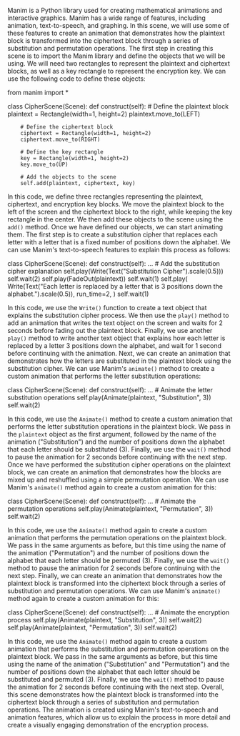 Manim is a Python library used for creating mathematical animations and
interactive graphics. Manim has a wide range of features, including
animation, text-to-speech, and graphing. In this scene, we will use some 
of
these features to create an animation that demonstrates how the 
plaintext
block is transformed into the ciphertext block through a series of
substitution and permutation operations.
The first step in creating this scene is to import the Manim library and
define the objects that we will be using. We will need two rectangles to
represent the plaintext and ciphertext blocks, as well as a key rectangle
to represent the encryption key. We can use the following code to define
these objects:

from manim import *

class CipherScene(Scene):
    def construct(self):
        # Define the plaintext block
        plaintext = Rectangle(width=1, height=2)
        plaintext.move_to(LEFT)

        # Define the ciphertext block
        ciphertext = Rectangle(width=1, height=2)
        ciphertext.move_to(RIGHT)

        # Define the key rectangle
        key = Rectangle(width=1, height=2)
        key.move_to(UP)

        # Add the objects to the scene
        self.add(plaintext, ciphertext, key)

In this code, we define three rectangles representing the plaintext,
ciphertext, and encryption key blocks. We move the plaintext block to the
left of the screen and the ciphertext block to the right, while keeping 
the
key rectangle in the center. We then add these objects to the scene 
using
the `add()` method.
Once we have defined our objects, we can start animating them. The first
step is to create a substitution cipher that replaces each letter with a
letter that is a fixed number of positions down the alphabet. We can use
Manim's text-to-speech features to explain this process as follows:

class CipherScene(Scene):
    def construct(self):
        ...
        # Add the substitution cipher explanation
        self.play(Write(Text("Substitution Cipher").scale(0.5)))
        self.wait(2)
        self.play(FadeOut(plaintext))
        self.wait(1)
        self.play(
            Write(Text("Each letter is replaced by a letter that is 3 
positions down the alphabet.").scale(0.5)),
            run_time=2,
        )
        self.wait(1)

In this code, we use the `Write()` function to create a text object that
explains the substitution cipher process. We then use the `play()` method
to add an animation that writes the text object on the screen and waits 
for
2 seconds before fading out the plaintext block. Finally, we use 
another
`play()` method to write another text object that explains how each letter
is replaced by a letter 3 positions down the alphabet, and wait for 1
second before continuing with the animation.
Next, we can create an animation that demonstrates how the letters are
substituted in the plaintext block using the substitution cipher. We can 
use
Manim's `animate()` method to create a custom animation that performs the
letter substitution operations:

class CipherScene(Scene):
    def construct(self):
        ...
        # Animate the letter substitution operations
        self.play(Animate(plaintext, "Substitution", 3))
        self.wait(2)

In this code, we use the `Animate()` method to create a custom animation
that performs the letter substitution operations in the plaintext block. 
We
pass in the `plaintext` object as the first argument, followed by the 
name
of the animation ("Substitution") and the number of positions down the
alphabet that each letter should be substituted (3). Finally, we use the
`wait()` method to pause the animation for 2 seconds before continuing 
with
the next step.
Once we have performed the substitution cipher operations on the plaintext
block, we can create an animation that demonstrates how the blocks are
mixed up and reshuffled using a simple permutation operation. We can use
Manim's `animate()` method again to create a custom animation for this:

class CipherScene(Scene):
    def construct(self):
        ...
        # Animate the permutation operations
        self.play(Animate(plaintext, "Permutation", 3))
        self.wait(2)

In this code, we use the `Animate()` method again to create a custom
animation that performs the permutation operations on the plaintext block.
We pass in the same arguments as before, but this time using the name of 
the
animation ("Permutation") and the number of positions down the alphabet
that each letter should be permuted (3). Finally, we use the `wait()` 
method
to pause the animation for 2 seconds before continuing with the next step.
Finally, we can create an animation that demonstrates how the plaintext
block is transformed into the ciphertext block through a series of
substitution and permutation operations. We can use Manim's `animate()`
method again to create a custom animation for this:

class CipherScene(Scene):
    def construct(self):
        ...
        # Animate the encryption process
        self.play(Animate(plaintext, "Substitution", 3))
        self.wait(2)
        self.play(Animate(plaintext, "Permutation", 3))
        self.wait(2)

In this code, we use the `Animate()` method again to create a custom
animation that performs the substitution and permutation operations on
the plaintext block. We pass in the same arguments as before, but this 
time
using the name of the animation ("Substitution" and "Permutation") 
and the
number of positions down the alphabet that each letter should be 
substituted
and permuted (3). Finally, we use the `wait()` method to pause the 
animation
for 2 seconds before continuing with the next step.
Overall, this scene demonstrates how the plaintext block is transformed 
into
the ciphertext block through a series of substitution and permutation
operations. The animation is created using Manim's text-to-speech and
animation features, which allow us to explain the process in more detail 
and
create a visually engaging demonstration of the encryption process.
